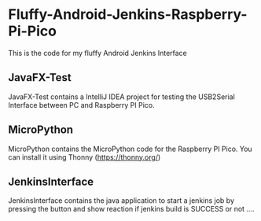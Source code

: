 # Fluffy-Android-Jenkins-Raspberry-Pi-Pico
This is the code for my fluffy Android Jenkins Interface

## JavaFX-Test
JavaFX-Test contains a IntelliJ IDEA project for testing the USB2Serial Interface between PC and Raspberry PI Pico.

## MicroPython
MicroPython contains the MicroPython code for the Raspberry PI Pico. You can install it using Thonny (https://thonny.org/)

## JenkinsInterface
JenkinsInterface contains the java application to start a jenkins job by pressing the button and show reaction if jenkins build is SUCCESS or not ....


